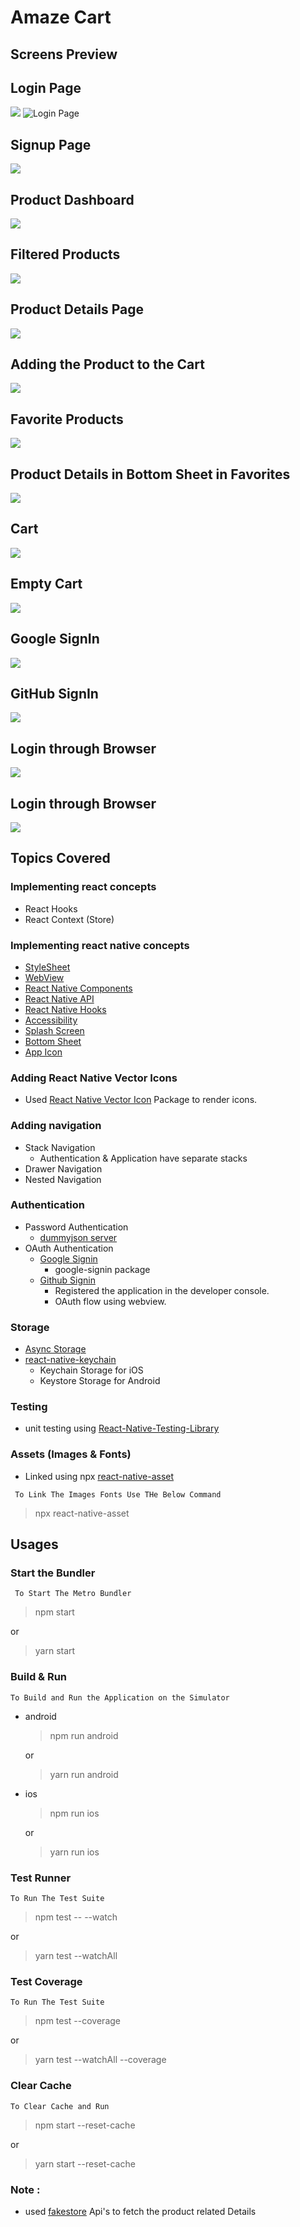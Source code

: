 # Amaze Cart

## Screens Preview

## Login Page
![](./ReadMeImages/login.png)
<img src="./ReadMeImages/login.png"  alt="Login Page"/>

## Signup Page
![](./ReadMeImages/signup.png)

## Product Dashboard
![](./ReadMeImages/productdashboard.png)

## Filtered Products
![](./ReadMeImages/filterproducts.png)

## Product Details Page
![](./ReadMeImages/productdetails.png)

## Adding the Product to the Cart
![](./ReadMeImages/addproducttoCart.png)

## Favorite Products
![](./ReadMeImages/Favorites.png)

## Product Details in Bottom Sheet in Favorites
![](./ReadMeImages/FavDetails.png)

## Cart
![](./ReadMeImages/Carts.png)

## Empty Cart
![](./ReadMeImages/EmptyCart.png)

## Google SignIn
![](ReadMeImages/googlesignin.png)

## GitHub SignIn
![](ReadMeImages/githubsignin.png)

## Login through Browser
![](ReadMeImages/ecommercewebview.png)

## Login through Browser
![](https://images.pexels.com/photos/276267/pexels-photo-276267.jpeg?auto=compress&cs=tinysrgb&w=1260&h=750&dpr=2)




## Topics Covered


### Implementing react concepts

- React Hooks
- React Context (Store)

### Implementing react native concepts

- [StyleSheet](https://reactnative.dev/docs/stylesheet)
- [WebView](https://github.com/react-native-webview/react-native-webview)
- [React Native Components](https://reactnative.dev/docs/components-and-apis)
- [React Native API](https://reactnative.dev/docs/components-and-apis)
- [React Native Hooks](https://reactnavigation.org/docs/use-navigation/)
- [Accessibility](https://reactnative.dev/docs/0.66/accessibility)
- [Splash Screen](https://medium.com/@rfontes/splash-screens-on-react-native-without-libs-b487d08264ee)
- [Bottom Sheet](https://gorhom.github.io/react-native-bottom-sheet/)
- [App Icon](https://medium.com/@ansonmathew/app-icon-in-react-native-ios-and-android-6165757e3fdb)


### Adding React Native Vector Icons
- Used [React Native Vector Icon](https://www.npmjs.com/package/react-native-vector-icons) Package to render icons.


### Adding navigation

- Stack Navigation
	- Authentication & Application have separate stacks
- Drawer Navigation
- Nested Navigation

### Authentication

- Password Authentication
	-  [dummyjson server](https://dummyjson.com/docs/auth)
- OAuth Authentication
	- [Google Signin](https://ibjects.medium.com/google-signin-tutorial-for-react-native-81a57fb67b18)
		- google-signin package
	- [Github Signin](https://github.com/settings/apps)
		- Registered the application in the developer console.
		- OAuth flow using webview.

### Storage
- [Async Storage](https://www.npmjs.com/package/@react-native-async-storage/async-storage)
- [react-native-keychain](https://www.npmjs.com/package/react-native-keychain)
	-  Keychain Storage for iOS
	-  Keystore Storage for Android

### Testing
- unit testing using [React-Native-Testing-Library](https://callstack.github.io/react-native-testing-library/docs/getting-started)


###  Assets (Images & Fonts)
- Linked using npx [react-native-asset](https://www.npmjs.com/package/react-native-asset)

` To Link The Images Fonts Use THe Below Command`
> npx react-native-asset

## Usages

### Start the Bundler

` To Start The Metro Bundler`
> npm start

or

> yarn start

### Build & Run

` To Build and Run the Application on the Simulator `

- android
  > npm run android

  or

  >yarn run android
- ios
  > npm run ios

  or

  >yarn run ios

### Test Runner
` To Run The Test Suite `

> npm test -- --watch

or

> yarn test --watchAll

### Test Coverage
` To Run The Test Suite `

> npm test --coverage

or

> yarn test --watchAll --coverage


### Clear Cache

` To Clear Cache and Run `

> npm start --reset-cache

or

> yarn start --reset-cache



### Note :

- used [fakestore](https://fakestoreapi.com/) Api's to fetch the product related Details
